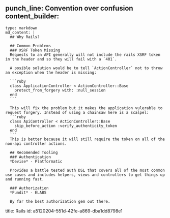 punch_line: Convention over confusion
content_builder:
  - 
    type: markdown
    md_content: |
      ## Why Rails?
      
      ## Common Problems
      ### XSRF Token Missing
      Requests to an API generally will not include the rails XSRF token in the header and so they will fail with a `401`.
      
      A posible solution would be to tell `ActionController` not to throw an exception when the header is missing:
      
      ```ruby
      class ApplicationController < ActionController::Base
      	protect_from_forgery with: :null_session
      end
      ```
      
      This will fix the problem but it makes the application vulerable to request forgery. Instead of using a chainsaw here is a scalpel:
      ```ruby
      class ApiController < ActionController::Base
      	skip_before_action :verify_authenticity_token
      end
      ```
      This is better because it will still require the token on all of the non-api controller actions.
      
      ## Recomended Tooling
      ### Authentication
      *Devise* - Platformatic
      
      Provides a battle tested auth DSL that covers all of the most common use cases and includes helpers, views and controllers to get things up and running fast.
      
      ### Authorization
      *Pundit* - ELABS
      
      By far the best authorization gem out there.
title: Rails
id: a5120204-551d-42fe-a869-dba1dd8798e1
